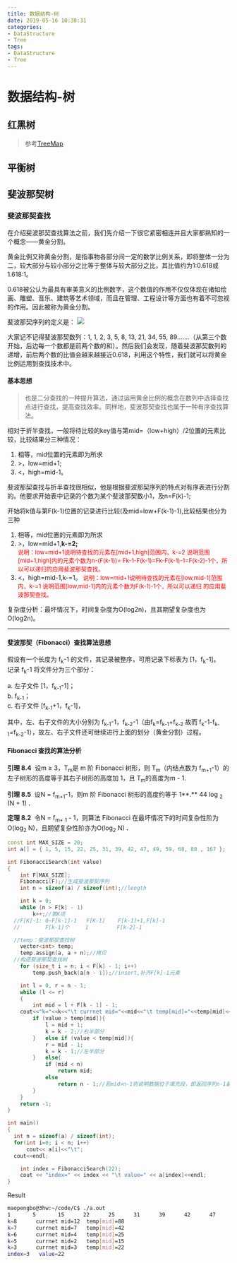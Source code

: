 ```yaml
---
title: 数据结构-树
date: 2019-05-16 10:38:31
categories:
- DataStructure
- Tree
tags:
- DataStructure
- Tree
---
```

# 数据结构-树

## 红黑树
>参考[TreeMap](https://guanyuespace.github.io/2019/05/15/TreeMap)

## 平衡树

## 斐波那契树


### 斐波那契查找
在介绍斐波那契查找算法之前，我们先介绍一下很它紧密相连并且大家都熟知的一个概念——黄金分割。

黄金比例又称黄金分割，是指事物各部分间一定的数学比例关系，即将整体一分为二，较大部分与较小部分之比等于整体与较大部分之比，其比值约为1:0.618或1.618:1。

0.618被公认为最具有审美意义的比例数字，这个数值的作用不仅仅体现在诸如绘画、雕塑、音乐、建筑等艺术领域，而且在管理、工程设计等方面也有着不可忽视的作用。因此被称为黄金分割。

斐波那契序列的定义是： ![](http://cc.jlu.edu.cn/G2S/eWebEditor/uploadfile/20121217102641001.png)

大家记不记得斐波那契数列：1, 1, 2, 3, 5, 8, 13, 21, 34, 55, 89…….（从第三个数开始，后边每一个数都是前两个数的和）。然后我们会发现，随着斐波那契数列的递增，前后两个数的比值会越来越接近0.618，利用这个特性，我们就可以将黄金比例运用到查找技术中。


#### 基本思想
>也是二分查找的一种提升算法，通过运用黄金比例的概念在数列中选择查找点进行查找，提高查找效率。同样地，斐波那契查找也属于一种有序查找算法。

相对于折半查找，一般将待比较的key值与第mid=（low+high）/2位置的元素比较，比较结果分三种情况：
1. 相等，mid位置的元素即为所求
2. &gt;，low=mid+1;
3. &lt;，high=mid-1。

斐波那契查找与折半查找很相似，他是根据斐波那契序列的特点对有序表进行分割的。他要求开始表中记录的个数为某个斐波那契数小1，及n=F(k)-1;

开始将k值与第F(k-1)位置的记录进行比较(及mid=low+F(k-1)-1),比较结果也分为三种
1. 相等，mid位置的元素即为所求
2. &gt;，low=mid+1,**k-=2;**            
<font size="-1" color="red">说明：low=mid+1说明待查找的元素在[mid+1,high]范围内，k-=2 说明范围[mid+1,high]内的元素个数为n-(F(k-1))= Fk-1-F(k-1)=Fk-F(k-1)-1=F(k-2)-1个，所以可以递归的应用斐波那契查找。</font>
3. &lt;，high=mid-1,k-=1。
<font size="-1" color="red">说明：low=mid+1说明待查找的元素在[low,mid-1]范围内，k-=1 说明范围[low,mid-1]内的元素个数为F(k-1)-1个，所以可以递归 的应用斐波那契查找。</font>

复杂度分析：最坏情况下，时间复杂度为O(log2n)，且其期望复杂度也为O(log2n)。

---
#### 斐波那契（Fibonacci）查找算法思想

假设有一个长度为 f<sub>k</sub>-1 的文件，其记录被整序，可用记录下标表为 [1，f<sub>k</sub>-1]。  
记录 f<sub>k</sub>-1 将文件分为三个部分：   

a. 左子文件 [1，f<sub>k-1</sub>-1]；   
b. f<sub>k-1</sub>；    
c. 右子文件 [f<sub>k-1</sub>+1，f<sub>k</sub>-1]，   

其中，左、右子文件的大小分别为 f<sub>k-1</sub>-1，f<sub>k-2</sub>-1（由f<sub>k</sub>=f<sub>k-1</sub>+f<sub>k-2</sub> 故而 f<sub>k</sub>-1-f<sub>k-1</sub>=f<sub>k-2</sub>-1），故左、右子文件还可继续进行上面的划分（黄金分割）过程。


#### Fibonacci 查找的算法分析

**引理 8.4**  设m ≥ 3，T<sub>m</sub>是 m 阶 Fibonacci 树形，则 T<sub>m</sub>（内结点数为 f<sub>m+1</sub>-1）的左子树形的高度等于其右子树形的高度加 1，且 T<sub>m</sub>的高度为m - 1.

**引理 8.5**  设N = f<sub>m+1</sub>-1，则m 阶 Fibonacci 树形的高度约等于 1**.** 44 log <sub>2</sub> (N + 1) **.**

**定理 8.2**  令N = f<sub>m+</sub> <sub>1</sub> - 1，则算法 Fibonacci 在最坏情况下的时间复杂性阶为O(log<sub>2</sub> N)，且期望复杂性阶亦为O(log<sub>2</sub> N) **.**


```c++
const int MAX_SIZE = 20;
int a[] = { 1, 5, 15, 22, 25, 31, 39, 42, 47, 49, 59, 68, 88 , 167 };

int FibonacciSearch(int value)
{
	int F[MAX_SIZE];
	Fibonacci(F);//生成斐波那契序列
	int n = sizeof(a) / sizeof(int);//length

	int k = 0;
	while (n > F[k] - 1)
		k++;//第K项
  //F[K]-1: 0~F[k-1]-1   F[K-1]    F[k-1]+1,F[k]-1
  //        F[k-1]个     1         F[k-2]-1

  //temp：斐波那契查找树
	vector<int> temp;
	temp.assign(a, a + n);//拷贝
  //构造斐波那契查找树
	for (size_t i = n; i < F[k] - 1; i++)
		temp.push_back(a[n - 1]);//insert,补齐F[k]-1元素

	int l = 0, r = n - 1;
	while (l <= r)
	{
		int mid = l + F[k - 1] - 1;
    cout<<"k="<<k<<"\t currnet mid="<<mid<<"\t temp[mid]="<<temp[mid]<<endl;
		if (value > temp[mid]){
			l = mid + 1;
			k = k - 2;//右半部分
		}	else if (value < temp[mid]){
			r = mid - 1;
			k = k - 1;//左半部分
		}	else{
			if (mid < n)
				return mid;
			else
				return n - 1;//若mid>n-1则说明数据位于填充段，即返回序列n-1最后一元
		}
	}
	return -1;
}

int main()
{
  int n = sizeof(a) / sizeof(int);
  for(int i=0; i < n; i++)
      cout<< a[i]<<"\t";
  cout<<endl;

	int index = FibonacciSearch(22);
	cout << "index=" << index << "\t value=" << a[index]<<endl;
}
```

Result
```sh
maopengbo@3hw:~/code/C$ ./a.out
1       5       15      22      25      31      39      42      47      49      59      68      88      167
k=8      currnet mid=12  temp[mid]=88
k=7      currnet mid=7   temp[mid]=42
k=6      currnet mid=4   temp[mid]=25
k=5      currnet mid=2   temp[mid]=15
k=3      currnet mid=3   temp[mid]=22
index=3   value=22
```
